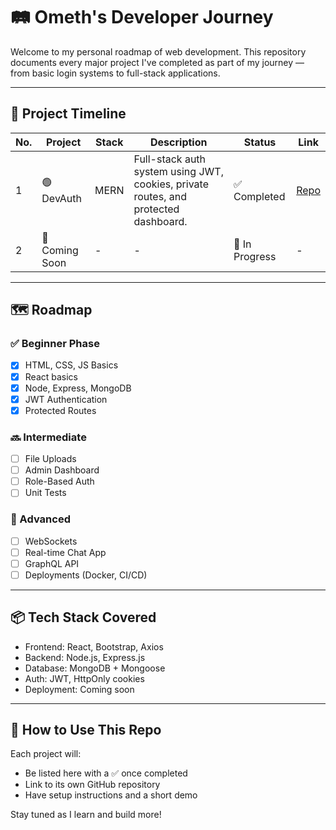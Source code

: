 # 🛤️ Ometh's Developer Journey

Welcome to my personal roadmap of web development. This repository documents every major project I've completed as part of my journey — from basic login systems to full-stack applications.

---

## 📌 Project Timeline

| No. | Project | Stack | Description | Status | Link |
|-----|---------|-------|-------------|--------|------|
| 1 | 🟢 DevAuth | MERN | Full-stack auth system using JWT, cookies, private routes, and protected dashboard. | ✅ Completed | [Repo](https://github.com/yourusername/dev-auth) |
| 2 | 🔄 Coming Soon | - | - | 🚧 In Progress | - |

---

## 🗺️ Roadmap

### ✅ Beginner Phase
- [x] HTML, CSS, JS Basics
- [x] React basics
- [x] Node, Express, MongoDB
- [x] JWT Authentication
- [x] Protected Routes

### 🔜 Intermediate
- [ ] File Uploads
- [ ] Admin Dashboard
- [ ] Role-Based Auth
- [ ] Unit Tests

### 🚀 Advanced
- [ ] WebSockets
- [ ] Real-time Chat App
- [ ] GraphQL API
- [ ] Deployments (Docker, CI/CD)

---

## 📦 Tech Stack Covered

- Frontend: React, Bootstrap, Axios
- Backend: Node.js, Express.js
- Database: MongoDB + Mongoose
- Auth: JWT, HttpOnly cookies
- Deployment: Coming soon

---

## 📘 How to Use This Repo

Each project will:
- Be listed here with a ✅ once completed
- Link to its own GitHub repository
- Have setup instructions and a short demo

Stay tuned as I learn and build more!

